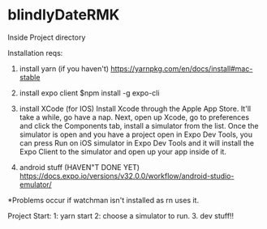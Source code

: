 # blindlyDateRMK
Inside Project directory 

Installation reqs:
1. install yarn (if you haven't)
  https://yarnpkg.com/en/docs/install#mac-stable
2. install expo client
  $npm install -g expo-cli
3. install XCode (for IOS)
  Install Xcode through the Apple App Store. It'll take a while, go have a nap. 
  Next, open up Xcode, go to preferences and click the Components tab, install a simulator from the list.
  Once the simulator is open and you have a project open in Expo Dev Tools, 
  you can press Run on iOS simulator in Expo Dev Tools 
  and it will install the Expo Client to the simulator and open up your app inside of it.
  
4. android stuff (HAVEN"T DONE YET)
   https://docs.expo.io/versions/v32.0.0/workflow/android-studio-emulator/
   
*Problems occur if watchman isn't installed as rn uses it.

Project Start:
  1: yarn start
  2: choose a simulator to run. 
  3. dev stuff!!
